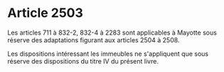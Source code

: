# Article 2503

Les articles 711 à 832-2, 832-4 à 2283 sont applicables à Mayotte sous réserve des adaptations figurant aux articles 2504 à 2508.

Les dispositions intéressant les immeubles ne s'appliquent que sous réserve des dispositions du titre IV du présent livre.
